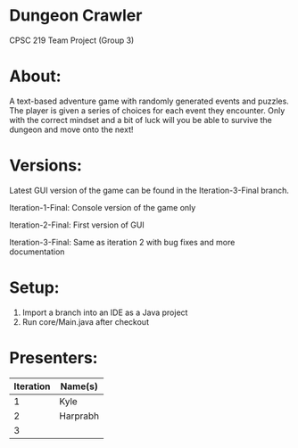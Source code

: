 # Dungeon Crawler
CPSC 219 Team Project (Group 3)

# About:
A text-based adventure game with randomly generated events and puzzles.
The player is given a series of choices for each event they encounter.
Only with the correct mindset and a bit of luck will you be able to survive the dungeon and move onto the next!

# Versions:
Latest GUI version of the game can be found in the Iteration-3-Final branch.

Iteration-1-Final: Console version of the game only

Iteration-2-Final: First version of GUI

Iteration-3-Final: Same as iteration 2 with bug fixes and more documentation

# Setup:
1. Import a branch into an IDE as a Java project
3. Run core/Main.java after checkout

# Presenters:
| Iteration | Name(s) |
|-----------|------|
|1|Kyle|
|2|Harprabh|
|3||
